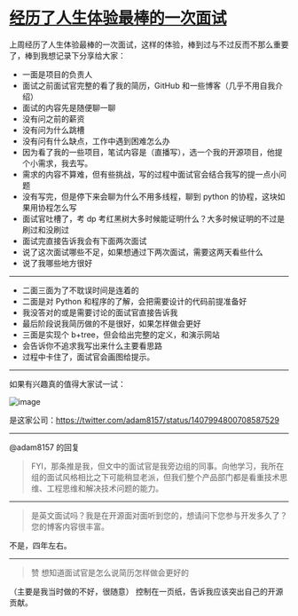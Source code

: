 # [经历了人生体验最棒的一次面试](https://github.com/yihong0618/gitblog/issues/228)

上周经历了人生体验最棒的一次面试，这样的体验，棒到过与不过反而不那么重要了，棒到我想记录下分享给大家：

- 一面是项目的负责人
- 面试之前面试官完整的看了我的简历，GitHub 和一些博客（几乎不用自我介绍）
- 面试的内容先是随便聊一聊
- 没有问之前的薪资
- 没有问为什么跳槽
- 没有问有什么缺点，工作中遇到困难怎么办
- 因为看了我的一些项目，笔试内容是（直播写），选一个我的开源项目，他提个小需求，我去写。
- 需求的内容不算难，但有些挑战，写的过程中面试官会结合我写的提一点小问题
- 没有写完，但是停下来会聊为什么不用多线程，聊到 python 的协程，这块如果用协程怎么写
- 面试官吐槽了，考 dp 考红黑树大多时候能证明什么？大多时候证明的不过是刷过和没刷过
- 面试完直接告诉我会有下面两次面试
- 说了这次面试哪些不足，如果想通过下两次面试，需要这两天看些什么
- 说了我哪些地方很好

--- 

- 二面三面为了不耽误时间是连着的
- 二面是对 Python 和程序的了解，会把需要设计的代码前提准备好
- 我没答对的或是需要讨论的面试官直接告诉我
- 最后阶段说我简历做的不是很好，如果怎样做会更好
- 三面是实现个 b+tree，但会给出完整的定义，和演示网站
- 会告诉你不追求我写出来什么主要看思路
- 过程中卡住了，面试官会画图给提示。

---

如果有兴趣真的值得大家试一试：

![image](https://user-images.githubusercontent.com/15976103/144815394-6ef62de0-183f-4ae5-9d22-064bd244bc3f.png)

是这家公司：https://twitter.com/adam8157/status/1407994800708587529

---
@adam8157 的回复

> FYI，那条推是我，但文中的面试官是我旁边组的同事。向他学习，我所在组的面试风格相比之下可能稍显老派，但我们整个产品部门都是看重技术思维、工程思维和解决技术问题的能力。


---




> 是英文面试吗？我是在开源面对面听到您的，想请问下您参与开发多久了？您的博客内容很丰富。

不是，四年左右。

---

> 赞 想知道面试官是怎么说简历怎样做会更好的

（主要是我当时做的不好，很随意）
控制在一页纸，告诉我应该突出自己的开源贡献。